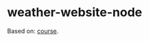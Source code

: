 # weather-website-node
Based on: [course](https://www.udemy.com/course/the-complete-nodejs-developer-course-2/).
